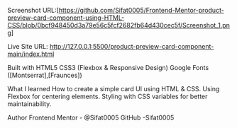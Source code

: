 Screenshot URL:[https://github.com/Sifat0005/Frontend-Mentor-product-preview-card-component-using-HTML-CSS/blob/0bcf948450d3a79e56c5fcf2682fb64d430cec5f/Screenshot_1.png]


Live Site URL: http://127.0.0.1:5500/product-preview-card-component-main/index.html

Built with
HTML5
CSS3 (Flexbox & Responsive Design)
Google Fonts ([Montserrat],[Fraunces])

What I learned
How to create a simple card UI using HTML & CSS.
Using Flexbox for centering elements.
Styling with CSS variables for better maintainability.

Author
Frontend Mentor - @Sifat0005
GitHub -Sifat0005

